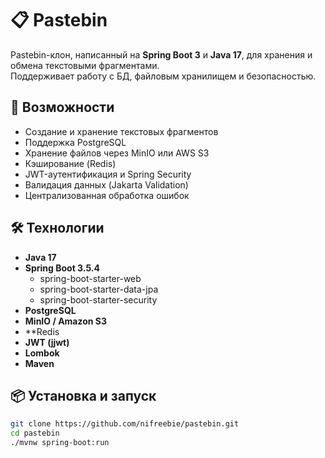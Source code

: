 # 📋 Pastebin

Pastebin-клон, написанный на **Spring Boot 3** и **Java 17**, для хранения и обмена текстовыми фрагментами.  
Поддерживает работу с БД, файловым хранилищем и безопасностью.

## 🚀 Возможности
- Создание и хранение текстовых фрагментов
- Поддержка PostgreSQL
- Хранение файлов через MinIO или AWS S3
- Кэширование (Redis)
- JWT-аутентификация и Spring Security
- Валидация данных (Jakarta Validation)
- Централизованная обработка ошибок

## 🛠️ Технологии
- **Java 17**
- **Spring Boot 3.5.4**
  - spring-boot-starter-web
  - spring-boot-starter-data-jpa
  - spring-boot-starter-security
- **PostgreSQL**
- **MinIO / Amazon S3**
- **Redis
- **JWT (jjwt)**
- **Lombok**
- **Maven**

## 📦 Установка и запуск
```bash
git clone https://github.com/nifreebie/pastebin.git
cd pastebin
./mvnw spring-boot:run
